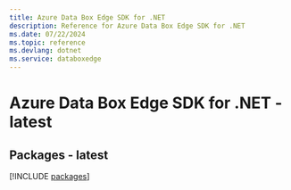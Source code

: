 ```yaml
---
title: Azure Data Box Edge SDK for .NET
description: Reference for Azure Data Box Edge SDK for .NET
ms.date: 07/22/2024
ms.topic: reference
ms.devlang: dotnet
ms.service: databoxedge
---
```

# Azure Data Box Edge SDK for .NET - latest
## Packages - latest
[!INCLUDE [packages](data-box-edge-index.md)]